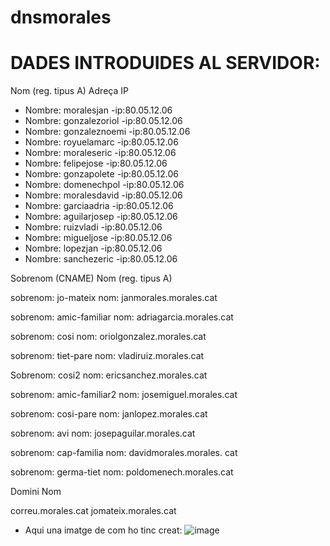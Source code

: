 # dnsmorales
# DADES INTRODUIDES AL SERVIDOR:



Nom (reg. tipus A)       Adreça IP

   - Nombre: moralesjan  -ip:80.05.12.06
- Nombre: gonzalezoriol -ip:80.05.12.06
- Nombre: gonzaleznoemi -ip:80.05.12.06
- Nombre: royuelamarc -ip:80.05.12.06
- Nombre: moraleseric -ip:80.05.12.06
- Nombre: felipejose -ip:80.05.12.06
- Nombre: gonzapolete -ip:80.05.12.06
- Nombre: domenechpol -ip:80.05.12.06
- Nombre: moralesdavid -ip:80.05.12.06
- Nombre: garciaadria -ip:80.05.12.06
- Nombre: aguilarjosep -ip:80.05.12.06
- Nombre: ruizvladi -ip:80.05.12.06
- Nombre: migueljose -ip:80.05.12.06
- Nombre: lopezjan -ip:80.05.12.06
- Nombre: sanchezeric -ip:80.05.12.06







Sobrenom (CNAME)                 Nom (reg. tipus A)

  sobrenom: jo-mateix            nom: janmorales.morales.cat


  sobrenom: amic-familiar        nom: adriagarcia.morales.cat

  sobrenom: cosi                 nom: oriolgonzalez.morales.cat

  sobrenom: tiet-pare            nom: vladiruiz.morales.cat

  Sobrenom: cosi2                nom: ericsanchez.morales.cat
  
  sobrenom: amic-familiar2       nom: josemiguel.morales.cat

  sobrenom: cosi-pare            nom: janlopez.morales.cat

  sobrenom: avi                  nom: josepaguilar.morales.cat

  sobrenom: cap-familia          nom: davidmorales.morales.
  cat
  
  sobrenom: germa-tiet           nom: poldomenech.morales.cat


Domini                           Nom

correu.morales.cat               jomateix.morales.cat


- Aqui una imatge de com ho tinc creat:
![image](https://github.com/moralesgz/dnsmorales/assets/145341976/d55362c7-a598-4ffe-8b91-c7a64fc1301b)
